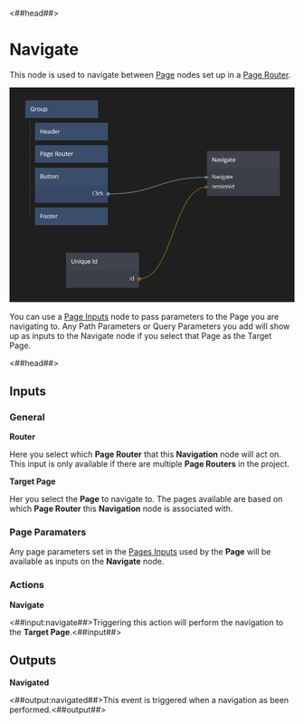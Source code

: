 <##head##>
# Navigate
This node is used to navigate between <span class="ndl-node">[Page](/nodes/navigation/page/)</span> nodes set up in a <span class="ndl-node">[Page Router](/nodes/navigation/page-router/)</span>. 

![](./navigate-page-inputs.png ':class=img-size-l')

You can use a [Page Inputs](/nodes/navigation/page-inputs/) node to pass parameters to the <span class="ndl-node">Page</span> you are navigating to. Any <span class="ndl-data">Path Parameters</span> or <span class="ndl-data">Query Parameters</span> you add will show up as inputs to the <span class="ndl-node">Navigate</span> node if you select that <span class="ndl-node">Page</span> as the <span class="ndl-data">Target Page</span>.

<##head##>

## Inputs

### General

**Router**

Here you select which **Page Router** that this **Navigation** node will act on. This input is only available if there are multiple **Page Routers** in the project.

**Target Page**

Her you select the **Page** to navigate to. The pages available are based on which **Page Router** this **Navigation** node is associated with.

### Page Paramaters

Any page parameters set in the [Pages Inputs](/nodes/navigation/page-inputs/) used by the **Page** will be available as inputs on the **Navigate** node.
<span style="display:none"><##input:pm-*##> An input parameter originating from the **Page Inputs** node of the **Target Page**.<##input##></span>

### Actions

**Navigate**

<##input:navigate##>Triggering this action will perform the navigation to the **Target Page**.<##input##>

## Outputs

**Navigated**

<##output:navigated##>This event is triggered when a navigation as been performed.<##output##>



